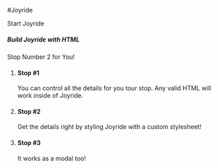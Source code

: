#Joyride

<a id="start-jr" class="secondary button">Start Joyride</a>
<h5 id="numero1" class="so-awesome">Build Joyride with HTML</h5>
<p id="numero2" class="so-awesome">Stop Number 2 for You!</p>

<ol class="joyride-list" data-joyride>
    <li data-id="numero1" data-class="custom so-awesome" data-text="Next">
        <h4>Stop #1</h4>
        <p>You can control all the details for you tour stop. Any valid HTML will work inside of Joyride.</p>
    </li>
    <li data-id="numero2" data-button="Next">
        <h4>Stop #2</h4>
        <p>Get the details right by styling Joyride with a custom stylesheet!</p>
    </li>
    <li data-button="Next">
        <h4>Stop #3</h4>
        <p>It works as a modal too!</p>
    </li>
</ol>